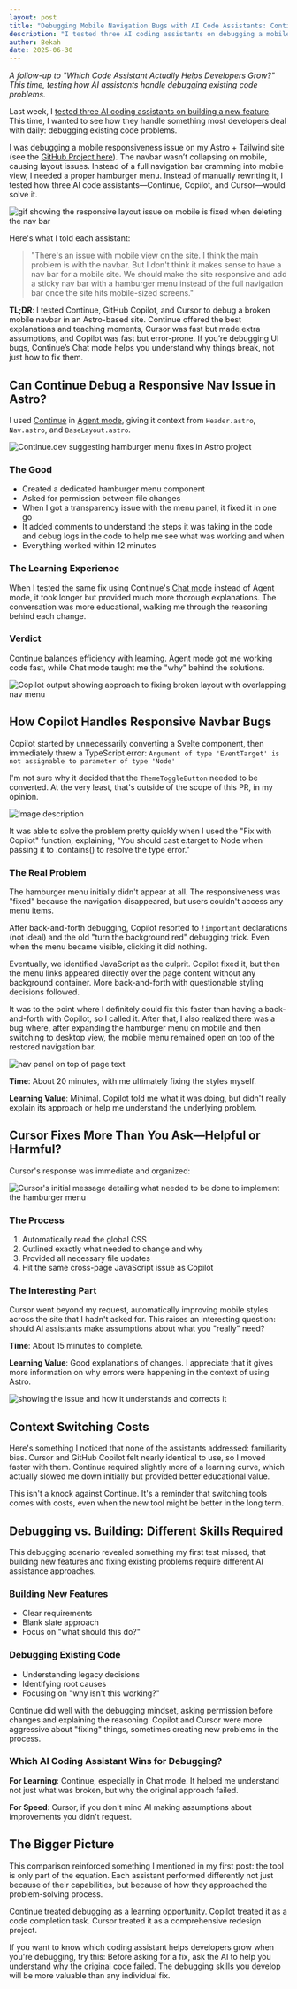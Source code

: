 ```yaml
---
layout: post
title: "Debugging Mobile Navigation Bugs with AI Code Assistants: Continue vs Copilot vs Cursor"
description: "I tested three AI coding assistants on debugging a mobile navigation issue in an Astro + Tailwind site. Continue provided the best explanations, Cursor was fast but made assumptions, and Copilot was quick but error-prone."
author: Bekah
date: 2025-06-30
---
```


*A follow-up to "Which Code Assistant Actually Helps Developers Grow?" This time, testing how AI assistants handle debugging existing code problems.*

Last week, I [tested three AI coding assistants on building a new feature](https://bekahhw.com/Which-Code-Assistant-Helps-Developers-Grow). This time, I wanted to see how they handle something most developers deal with daily: debugging existing code problems.

I was debugging a mobile responsiveness issue on my Astro + Tailwind site (see the [GitHub Project here](https://github.com/BekahHW/siblings-write/)). The navbar wasn’t collapsing on mobile, causing layout issues. Instead of a full navigation bar cramming into mobile view, I needed a proper hamburger menu. Instead of manually rewriting it, I tested how three AI code assistants—Continue, Copilot, and Cursor—would solve it.


![gif showing the responsive layout issue on mobile is fixed when deleting the nav bar](https://dev-to-uploads.s3.amazonaws.com/uploads/articles/240b8dcxjht9ly0hg9v1.gif)


Here's what I told each assistant:

> "There's an issue with mobile view on the site. I think the main problem is with the navbar. But I don't think it makes sense to have a nav bar for a mobile site. We should make the site responsive and add a sticky nav bar with a hamburger menu instead of the full navigation bar once the site hits mobile-sized screens."

**TL;DR**: I tested Continue, GitHub Copilot, and Cursor to debug a broken mobile navbar in an Astro-based site. Continue offered the best explanations and teaching moments, Cursor was fast but made extra assumptions, and Copilot was fast but error-prone. If you’re debugging UI bugs, Continue’s Chat mode helps you understand why things break, not just how to fix them.

## Can Continue Debug a Responsive Nav Issue in Astro? 

I used [Continue](https://continue.dev/) in [Agent mode](https://docs.continue.dev/agent/how-to-use-it), giving it context from `Header.astro`, `Nav.astro`, and `BaseLayout.astro`.

![Continue.dev suggesting hamburger menu fixes in Astro project](https://dev-to-uploads.s3.amazonaws.com/uploads/articles/bg21110n6vfs19es00l5.png)

### The Good

- Created a dedicated hamburger menu component
- Asked for permission between file changes
- When I got a transparency issue with the menu panel, it fixed it in one go
- It added comments to understand the steps it was taking in the code and debug logs in the code to help me see what was working and when
- Everything worked within 12 minutes

### The Learning Experience 

When I tested the same fix using Continue's [Chat mode](https://docs.continue.dev/chat/how-to-use-it) instead of Agent mode, it took longer but provided much more thorough explanations. The conversation was more educational, walking me through the reasoning behind each change.

### Verdict

Continue balances efficiency with learning. Agent mode got me working code fast, while Chat mode taught me the "why" behind the solutions.
 
![Copilot output showing approach to fixing broken layout with overlapping nav menu](https://dev-to-uploads.s3.amazonaws.com/uploads/articles/9ss3rdoqhm59mkjjqxbl.png)

## How Copilot Handles Responsive Navbar Bugs

Copilot started by unnecessarily converting a Svelte component, then immediately threw a TypeScript error:
`Argument of type 'EventTarget' is not assignable to parameter of type 'Node'`

I'm not sure why it decided that the `ThemeToggleButton` needed to be converted. At the very least, that's outside of the scope of this PR, in my opinion.

![Image description](https://dev-to-uploads.s3.amazonaws.com/uploads/articles/fi883ls0s34e83ux1zra.png)

It was able to solve the problem pretty quickly when I used the "Fix with Copilot" function, explaining, "You should cast e.target to Node when passing it to .contains() to resolve the type error."

### The Real Problem

The hamburger menu initially didn't appear at all. The responsiveness was "fixed" because the navigation disappeared, but users couldn't access any menu items.

After back-and-forth debugging, Copilot resorted to `!important` declarations (not ideal) and the old "turn the background red" debugging trick. Even when the menu became visible, clicking it did nothing.

Eventually, we identified JavaScript as the culprit. Copilot fixed it, but then the menu links appeared directly over the page content without any background container. More back-and-forth with questionable styling decisions followed.

It was to the point where I definitely could fix this faster than having a back-and-forth with Copilot, so I called it. After that, I also realized there was a bug where, after expanding the hamburger menu on mobile and then switching to desktop view, the mobile menu remained open on top of the restored navigation bar.

![nav panel on top of page text](https://dev-to-uploads.s3.amazonaws.com/uploads/articles/tvvd7pmfl9gm2usc0k1w.png)

**Time**: About 20 minutes, with me ultimately fixing the styles myself.

**Learning Value**: Minimal. Copilot told me what it was doing, but didn't really explain its approach or help me understand the underlying problem.

## Cursor Fixes More Than You Ask—Helpful or Harmful?

Cursor's response was immediate and organized:

![Cursor's initial message detailing what needed to be done to implement the hamburger menu](https://dev-to-uploads.s3.amazonaws.com/uploads/articles/7vx5vt6fdw9b2utz4gre.png)

### The Process

1. Automatically read the global CSS
2. Outlined exactly what needed to change and why
3. Provided all necessary file updates
4. Hit the same cross-page JavaScript issue as Copilot

### The Interesting Part

Cursor went beyond my request, automatically improving mobile styles across the site that I hadn't asked for. This raises an interesting question: should AI assistants make assumptions about what you "really" need?

**Time**: About 15 minutes to complete.

**Learning Value**: Good explanations of changes. I appreciate that it gives more information on why errors were happening in the context of using Astro.

![showing the issue and how it understands and corrects it](https://dev-to-uploads.s3.amazonaws.com/uploads/articles/vsk81fkbeau7jkmdtafh.png)

## Context Switching Costs

Here's something I noticed that none of the assistants addressed: familiarity bias. Cursor and GitHub Copilot felt nearly identical to use, so I moved faster with them. Continue required slightly more of a learning curve, which actually slowed me down initially but provided better educational value.

This isn't a knock against Continue. It's a reminder that switching tools comes with costs, even when the new tool might be better in the long term.

## Debugging vs. Building: Different Skills Required

This debugging scenario revealed something my first test missed, that building new features and fixing existing problems require different AI assistance approaches.

### Building New Features

- Clear requirements
- Blank slate approach
- Focus on "what should this do?"

### Debugging Existing Code

- Understanding legacy decisions
- Identifying root causes
- Focusing on "why isn't this working?"

Continue did well with the debugging mindset, asking permission before changes and explaining the reasoning. Copilot and Cursor were more aggressive about "fixing" things, sometimes creating new problems in the process.

### Which AI Coding Assistant Wins for Debugging?

**For Learning**: Continue, especially in Chat mode. It helped me understand not just what was broken, but why the original approach failed.

**For Speed**: Cursor, if you don't mind AI making assumptions about improvements you didn't request.

## The Bigger Picture

This comparison reinforced something I mentioned in my first post: the tool is only part of the equation. Each assistant performed differently not just because of their capabilities, but because of how they approached the problem-solving process.

Continue treated debugging as a learning opportunity. Copilot treated it as a code completion task. Cursor treated it as a comprehensive redesign project.

If you want to know which coding assistant helps developers grow when you're debugging, try this: Before asking for a fix, ask the AI to help you understand why the original code failed. The debugging skills you develop will be more valuable than any individual fix.






